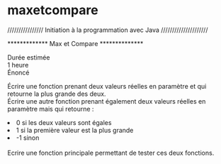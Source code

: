 # maxetcompare

//////////////// Initiation à la programmation avec Java /////////////////////</br>

************* Max et Compare **************</br>

Durée estimée</br>
1 heure</br>
Énoncé</br>

Écrire une fonction prenant deux valeurs réelles en paramètre et qui retourne la plus
grande des deux.</br>
Écrire une autre fonction prenant également deux valeurs réelles en paramètre mais qui
retourne :</br>
  <li> 0 si les deux valeurs sont égales</li>
  <li> 1 si la première valeur est la plus grande</li>
  <li> -1 sinon</li>
  </br>
Ecrire une fonction principale permettant de tester ces deux fonctions.
